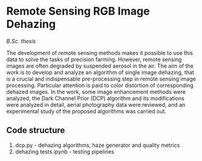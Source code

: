# Remote Sensing RGB Image Dehazing

*B.Sc. thesis*

The development of remote sensing methods makes it possible to use this data to solve the tasks of precision farming.
    However, remote sensing images are often degraded by suspended aerosol in the air. 
    The aim of the work is to develop and analyze an algorithm of single image dehazing, that is a crucial and indispensable pre-processing step in remote sensing image processing.
    Particular attention is paid to color distortion of corresponding dehazed images.
    In the work, some image enhancement methods were analyzed, the Dark Channel Prior (DCP) algorithm and its modifications were analyzed in detail, aerial photography data were reviewed, and an experimental study of the proposed algorithms was carried out.

## Code structure
1. dcp.py - dehazing algorithms, haze generator and quality metrics
2. dehazing tests.ipynb - testing pipelines
